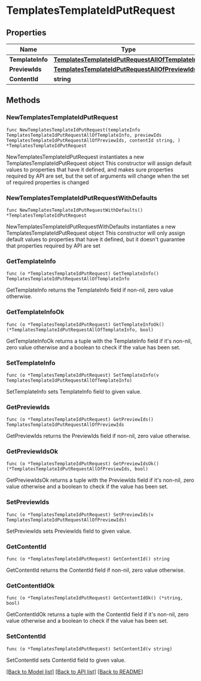 # TemplatesTemplateIdPutRequest

## Properties

Name | Type | Description | Notes
------------ | ------------- | ------------- | -------------
**TemplateInfo** | [**TemplatesTemplateIdPutRequestAllOfTemplateInfo**](TemplatesTemplateIdPutRequestAllOfTemplateInfo.md) |  | 
**PreviewIds** | [**TemplatesTemplateIdPutRequestAllOfPreviewIds**](TemplatesTemplateIdPutRequestAllOfPreviewIds.md) |  | 
**ContentId** | **string** |  | 

## Methods

### NewTemplatesTemplateIdPutRequest

`func NewTemplatesTemplateIdPutRequest(templateInfo TemplatesTemplateIdPutRequestAllOfTemplateInfo, previewIds TemplatesTemplateIdPutRequestAllOfPreviewIds, contentId string, ) *TemplatesTemplateIdPutRequest`

NewTemplatesTemplateIdPutRequest instantiates a new TemplatesTemplateIdPutRequest object
This constructor will assign default values to properties that have it defined,
and makes sure properties required by API are set, but the set of arguments
will change when the set of required properties is changed

### NewTemplatesTemplateIdPutRequestWithDefaults

`func NewTemplatesTemplateIdPutRequestWithDefaults() *TemplatesTemplateIdPutRequest`

NewTemplatesTemplateIdPutRequestWithDefaults instantiates a new TemplatesTemplateIdPutRequest object
This constructor will only assign default values to properties that have it defined,
but it doesn't guarantee that properties required by API are set

### GetTemplateInfo

`func (o *TemplatesTemplateIdPutRequest) GetTemplateInfo() TemplatesTemplateIdPutRequestAllOfTemplateInfo`

GetTemplateInfo returns the TemplateInfo field if non-nil, zero value otherwise.

### GetTemplateInfoOk

`func (o *TemplatesTemplateIdPutRequest) GetTemplateInfoOk() (*TemplatesTemplateIdPutRequestAllOfTemplateInfo, bool)`

GetTemplateInfoOk returns a tuple with the TemplateInfo field if it's non-nil, zero value otherwise
and a boolean to check if the value has been set.

### SetTemplateInfo

`func (o *TemplatesTemplateIdPutRequest) SetTemplateInfo(v TemplatesTemplateIdPutRequestAllOfTemplateInfo)`

SetTemplateInfo sets TemplateInfo field to given value.


### GetPreviewIds

`func (o *TemplatesTemplateIdPutRequest) GetPreviewIds() TemplatesTemplateIdPutRequestAllOfPreviewIds`

GetPreviewIds returns the PreviewIds field if non-nil, zero value otherwise.

### GetPreviewIdsOk

`func (o *TemplatesTemplateIdPutRequest) GetPreviewIdsOk() (*TemplatesTemplateIdPutRequestAllOfPreviewIds, bool)`

GetPreviewIdsOk returns a tuple with the PreviewIds field if it's non-nil, zero value otherwise
and a boolean to check if the value has been set.

### SetPreviewIds

`func (o *TemplatesTemplateIdPutRequest) SetPreviewIds(v TemplatesTemplateIdPutRequestAllOfPreviewIds)`

SetPreviewIds sets PreviewIds field to given value.


### GetContentId

`func (o *TemplatesTemplateIdPutRequest) GetContentId() string`

GetContentId returns the ContentId field if non-nil, zero value otherwise.

### GetContentIdOk

`func (o *TemplatesTemplateIdPutRequest) GetContentIdOk() (*string, bool)`

GetContentIdOk returns a tuple with the ContentId field if it's non-nil, zero value otherwise
and a boolean to check if the value has been set.

### SetContentId

`func (o *TemplatesTemplateIdPutRequest) SetContentId(v string)`

SetContentId sets ContentId field to given value.



[[Back to Model list]](../README.md#documentation-for-models) [[Back to API list]](../README.md#documentation-for-api-endpoints) [[Back to README]](../README.md)


